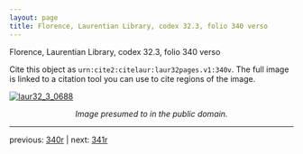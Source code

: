 ```yaml
---
layout: page
title: Florence, Laurentian Library, codex 32.3, folio 340 verso
---
```


Florence, Laurentian Library, codex 32.3, folio 340 verso

Cite this object as `urn:cite2:citelaur:laur32pages.v1:340v`.  The full image is linked to a citation tool you can use to cite regions of the image.

[![laur32_3_0688](http://www.homermultitext.org/iipsrv?IIIF=/project/homer/pyramidal/deepzoom/citelaur/laur32imgs/v1/laur32_3_0688.tif/full/800,/0/default.jpg)](http://www.homermultitext.org/ict2/?urn=urn:cite2:citelaur:laur32imgs.v1:laur32_3_0688) 

<p style="text-align: center; font-style: italic;">Image presumed to in the public domain.</p>

---

previous: [340r](../340r/) | next: [341r](../341r/)